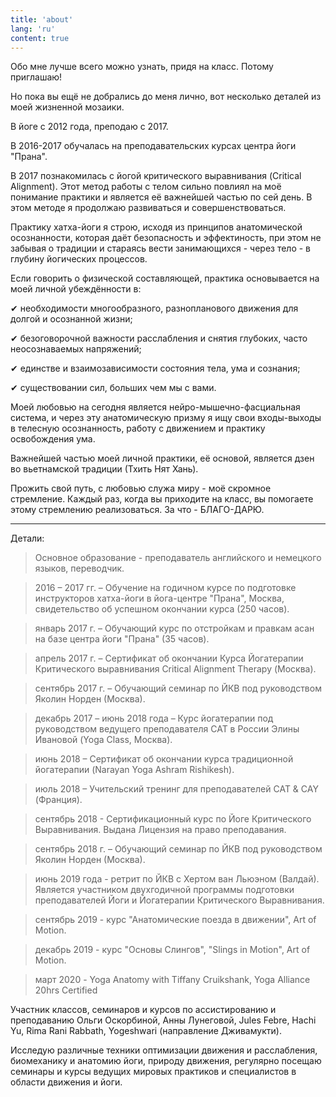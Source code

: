 ```yaml
---
title: 'about'
lang: 'ru'
content: true
---
```

Обо мне лучше всего можно узнать, придя на класс. Потому приглашаю!


Но пока вы ещё не добрались до меня лично, вот несколько деталей из моей жизненной мозаики.

В йоге с 2012 года, преподаю с 2017.

В 2016-2017 обучалась на  преподавательских курсах центра йоги "Прана".

В 2017 познакомилась с йогой критического выравнивания (Critical Alignment). Этот метод работы с телом сильно повлиял на моё понимание практики и является её важнейшей частью по сей день. В этом методе я продолжаю развиваться и совершенствоваться.

Практику хатха-йоги я строю, исходя из принципов анатомической осознанности, которая даёт безопасность и эффектиность, при этом не забывая о традиции и стараясь вести занимающихся - через тело - в глубину йогических процессов.

Если говорить о физической составляющей, практика основывается на моей личной убеждённости в:

✔ необходимости многообразного, разнопланового движения для долгой и осознанной жизни;

✔ безоговорочной важности расслабления и снятия глубоких, часто неосознаваемых напряжений;

✔ единстве и взаимозависимости состояния тела, ума и сознания;

✔ существовании сил, больших чем мы с вами.

Моей любовью на сегодня является нейро-мышечно-фасциальная система, и через эту анатомическую призму я ищу свои входы-выходы в телесную осознанность, работу с движением и практику освобождения ума.

Важнейшей частью моей личной практики, её основой, является дзен во вьетнамской традиции (Тхить Нят Хань).

Прожить свой путь, с любовью служа миру - моё скромное стремление.
Каждый раз, когда вы приходите на класс, вы помогаете этому стремлению реализоваться.
За что -  БЛАГО-ДАРЮ.

___

Детали:

> Основное образование - преподаватель английского и немецкого языков, переводчик.

> 2016 – 2017 гг. – Обучение на годичном курсе по подготовке инструкторов хатха-йоги в йога-центре "Прана", Москва, свидетельство об успешном окончании курса (250 часов).

> январь 2017 г. – Обучающий курс по отстройкам и правкам асан
на базе центра йоги "Прана" (35 часов).

> апрель 2017 г. – Сертификат об окончании Курса Йогатерапии Критического выравнивания Critical Alignment Therapy (Москва).

> сентябрь 2017 г. – Обучающий семинар по ЙКВ под руководством Яколин Норден (Москва).

> декабрь 2017 – июнь 2018 года – Курс йогатерапии под руководством ведущего преподавателя CAT в России Элины Ивановой (Yoga Class, Москва).

> июнь 2018 – Сертификат об окончании курса традиционной йогатерапии (Narayan Yoga Ashram Rishikesh).

> июль 2018 – Учительский тренинг для преподавателей CAT & CAY (Франция).

> сентябрь 2018 - Сертификационный курс по Йоге Критического Выравнивания. Выдана Лицензия на право преподавания.

> сентябрь 2018 г. – Обучающий семинар по ЙКВ под руководством Яколин Норден (Москва).

> июнь 2019 года - ретрит по ЙКВ с Хертом ван Льюэном (Валдай).
Является участником двухгодичной программы подготовки преподавателей Йоги и Йогатерапии Критического Выравнивания.

> сентябрь 2019 - курс "Анатомические поезда в движении", Art of Motion.

> декабрь 2019 - курс "Основы Слингов",  "Slings in Motion", Art of Motion.

> март 2020 - Yoga Anatomy with Tiffany Cruikshank, Yoga Alliance 20hrs Certified

Участник классов, семинаров и курсов по ассистированию и преподаванию Ольги Оскорбиной, Анны Лунеговой, Jules Febre, Hachi Yu, Rima Rani Rabbath, Yogeshwari (направление Дживамукти).

Исследую различные техники оптимизации движения и расслабления, биомеханику и анатомию йоги, природу движения, регулярно посещаю семинары и курсы ведущих мировых практиков и специалистов в области движения и йоги.